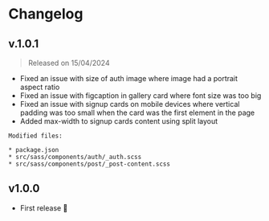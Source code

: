 # Changelog

## v.1.0.1

> Released on 15/04/2024

* Fixed an issue with size of auth image where image had a portrait aspect ratio
* Fixed an issue with figcaption in gallery card where font size was too big
* Fixed an issue with signup cards on mobile devices where vertical padding was too small when the card was the first element in the page
* Added max-width to signup cards content using split layout

````
Modified files:

* package.json
* src/sass/components/auth/_auth.scss
* src/sass/components/post/_post-content.scss
````

## v1.0.0

* First release 🎉
